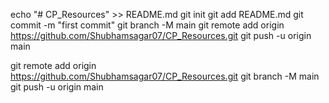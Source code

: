 echo "# CP_Resources" >> README.md
git init
git add README.md
git commit -m "first commit"
git branch -M main
git remote add origin https://github.com/Shubhamsagar07/CP_Resources.git
git push -u origin main


git remote add origin https://github.com/Shubhamsagar07/CP_Resources.git
git branch -M main
git push -u origin main
